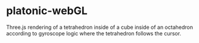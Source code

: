 # platonic-webGL
Three.js rendering of a tetrahedron inside of a cube inside of an octahedron according to gyroscope logic where the tetrahedron follows the cursor.
